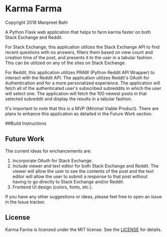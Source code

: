 # Karma Farma
Copyright 2018 Manpreet Bahl

A Python Flask web application that helps to farm karma faster on both Stack Exchange and Reddit. 

For Stack Exchange, this application utilizes the Stack Exchange API to find recent questions with no answers, filters them based on view count and creation time of the post, and presents it to the user in a tabular fashion. This can be utilized on any of the sites on Stack Exchange.

For Reddit, this application utilizes PRAW (Python Reddit API Wrapper) to interact with the Reddit API. The application utilizes Reddit's OAuth for Authentication and for a more personalized experience. The application will fetch all of the authenticated user's subscribed subreddits in which the user will select one. The application will fetch the 100 newest posts in that selected subreddit and display the results in a tabular fashion.

It's important to note that this is a MVP (Minimal Viable Product). There are plans to enhance this application as detailed in the Future Work section.

##Build Instructions

## Future Work
The current ideas for enchancements are:
1. Incorporate OAuth for Stack Exchange.  
2. Include viewer and text editor for both Stack Exchange and Reddit. The viewer will allow the user to see the contents of the post and the text editor will allow the user to submit a response to that post without having to go directly to Stack Exchange and/or Reddit.  
3. Frontend UI design (colors, fonts, etc.).  

If you have any other suggestions or ideas, please feel free to open an issue in the Issue tracker.

## License
Karma Farma is licensed under the MIT license. See the [LICENSE](LICENSE) for details.
